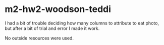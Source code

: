 # m2-hw2-woodson-teddi
I had a bit of trouble deciding how many columns to attribute to eat photo, but after a bit of trial and error I made it work.

No outside resources were used.
